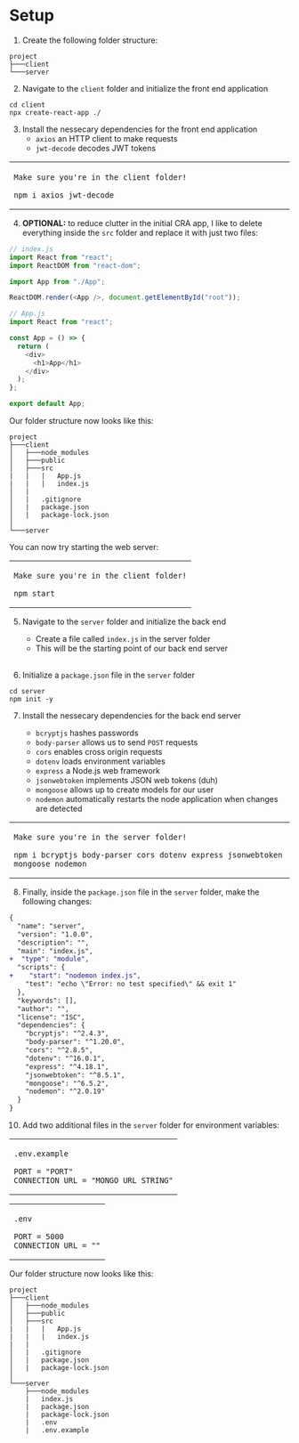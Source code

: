 # Setup

<style>
    table {
        width: 100%;
    }
</style>

1. Create the following folder structure:

```
project
├───client
└───server
```

2. Navigate to the `client` folder and initialize the front end application

```console
cd client
npx create-react-app ./
```

3. Install the nessecary dependencies for the front end application
   - `axios` an HTTP client to make requests
   - `jwt-decode` decodes JWT tokens

<table><td>
<img width="600" height="1">

`Make sure you're in the client folder!`

```console
npm i axios jwt-decode
```
</td></table>

4. **OPTIONAL:** to reduce clutter in the initial CRA app, I like to delete everything inside the `src` folder and replace it with just two files:

```js
// index.js
import React from "react";
import ReactDOM from "react-dom";

import App from "./App";

ReactDOM.render(<App />, document.getElementById("root"));
```

```js
// App.js
import React from "react";

const App = () => {
  return (
    <div>
      <h1>App</h1>
    </div>
  );
};

export default App;
```

Our folder structure now looks like this:

```
project
├───client
│   ├───node_modules
│   ├───public
│   ├───src
|   |   |   App.js
|   |   |   index.js
│   |
│   |   .gitignore
│   |   package.json
│   |   package-lock.json
│
└───server
```

You can now try starting the web server:

<table><td>

`Make sure you're in the client folder!`

```console
npm start
```
</td></table>

5.  Navigate to the `server` folder and initialize the back end

    - Create a file called `index.js` in the server folder
    - This will be the starting point of our back end server

    <br />

6.  Initialize a `package.json` file in the `server` folder

```console
cd server
npm init -y
```

7. Install the nessecary dependencies for the back end server

   - `bcryptjs` hashes passwords
   - `body-parser` allows us to send `POST` requests
   - `cors` enables cross origin requests
   - `dotenv` loads environment variables
   - `express` a Node.js web framework
   - `jsonwebtoken` implements JSON web tokens (duh)
   - `mongoose` allows up to create models for our user
   - `nodemon` automatically restarts the node application when changes are detected

<table><td>

`Make sure you're in the server folder!`

```console
npm i bcryptjs body-parser cors dotenv express jsonwebtoken mongoose nodemon
```
</td></table>

8. Finally, inside the `package.json` file in the `server` folder, make the following changes:

```diff
{
  "name": "server",
  "version": "1.0.0",
  "description": "",
  "main": "index.js",
+  "type": "module",
  "scripts": {
+    "start": "nodemon index.js",
    "test": "echo \"Error: no test specified\" && exit 1"
  },
  "keywords": [],
  "author": "",
  "license": "ISC",
  "dependencies": {
    "bcryptjs": "^2.4.3",
    "body-parser": "^1.20.0",
    "cors": "^2.8.5",
    "dotenv": "^16.0.1",
    "express": "^4.18.1",
    "jsonwebtoken": "^8.5.1",
    "mongoose": "^6.5.2",
    "nodemon": "^2.0.19"
  }
}
```

10. Add two additional files in the `server` folder for environment variables:

<table><td>

`.env.example`

```
PORT = "PORT"
CONNECTION_URL = "MONGO URL STRING"
```
</td></table>

<table><td>

`.env`

```
PORT = 5000
CONNECTION_URL = ""
```
</td></table>


Our folder structure now looks like this:

```
project
├───client
│   ├───node_modules
│   ├───public
│   ├───src
|   |   |   App.js
|   |   |   index.js
|   |
│   |   .gitignore
│   |   package.json
│   |   package-lock.json
│
└───server
    ├───node_modules
    |   index.js
    |   package.json
    |   package-lock.json
    |   .env
    |   .env.example
```
